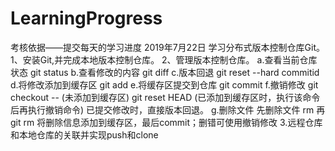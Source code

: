 # LearningProgress
考核依据——提交每天的学习进度
2019年7月22日
学习分布式版本控制仓库Git。
1、安装Git,并完成本地版本控制仓库。
2、管理版本控制仓库。
   a.查看当前仓库状态 git status
   b.查看修改的内容  git diff
   c.版本回退 git reset --hard commitid
   d.将修改添加到缓存区  git add 
   e.将缓存区提交到仓库 git commit
   f.撤销修改 git checkout -- <file>(未添加到缓存区) git reset HEAD <file>(已添加到缓存区时，执行该命令后再执行撤销命令) 已提交修改时，直接版本回退。
   g.删除文件 先删除文件 rm <file> 再git rm <file> 将删除信息添加到缓存区，最后commit；删错可使用撤销修改
3.远程仓库和本地仓库的关联并实现push和clone

